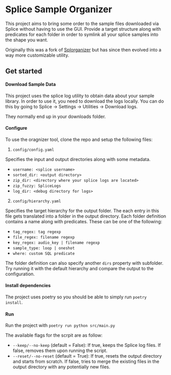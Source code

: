 # Splice Sample Organizer

This project aims to bring some order to the sample files downloaded via Splice without having to use the GUI. Provide a target structure along with predicates for each folder in order to symlink all your splice samples into the shape you want.

Originally this was a fork of [Splorganizer](https://github.com/ebai101/splorganizer) but has since then evolved into a way more customizable utility.

## Get started

#### Download Sample Data

This project uses the splice log utility to obtain data about your sample library. In order to use it, you need to download the logs locally. You can do this by going to Splice -> Settings -> Utilities -> Download logs.

They normally end up in your downloads folder.

#### Configure

To use the oragnizer tool, clone the repo and setup the following files:

1. `config/config.yaml`

Specifies the input and output directories along with some metadata. 

- `username: <splice username>`
- `sorted_dir: <output directory>`
- `zip_dir: <directory where your splice logs are located>`
- `zip_fuzzy: SpliceLogs`
- `log_dir: <debug directory for logs>`

2. `config/hierarchy.yaml`

Specifies the target hierarchy for the output folder. The each entry in this file gets translated into a folder in the output directory. Each folder definition contains a name along with predicates. These can be one of the following:

- `tag_regex: tag regexp`
- `file_regex: filename regexp`
- `key_regex: audio_key | filename regexp`
- `sample_type: loop | oneshot`
- `where: custom SQL predicate`

The folder definition can also specify another `dirs` property with subfolder. Try running it with the default hierarchy and compare the output to the configuration.

#### Install dependencies

The project uses poetry so you should be able to simply run `poetry install`.

#### Run

Run the project with `poetry run python src/main.py`

The available flags for the scrpit are as follow:

- `--keep/--no-keep` (default = False): If true, keeps the Splice log files. If false, removes them upon running the script.
- `--reset/--no-reset` (default = True): If true, resets the output directory and starts from scratch. If false, tries to merge the existing files in the output directory with any potentially new files.

